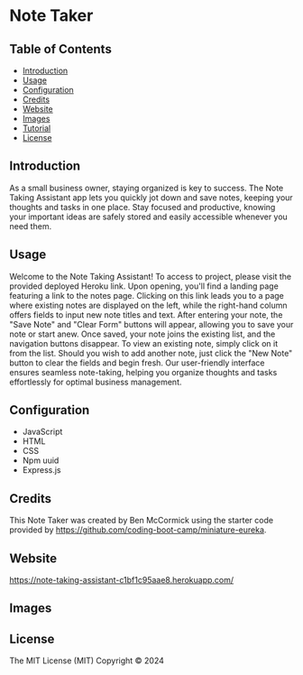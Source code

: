 # Note Taker

## Table of Contents

- [Introduction](#introduction)
- [Usage](#usage)
- [Configuration](#configuration)
- [Credits](#credits)
- [Website](#website)
- [Images](#images)
- [Tutorial](#tutorial)
- [License](#license)

## Introduction

As a small business owner, staying organized is key to success. The Note Taking Assistant app lets you quickly jot down and save notes, keeping your thoughts and tasks in one place. Stay focused and productive, knowing your important ideas are safely stored and easily accessible whenever you need them.

## Usage

Welcome to the Note Taking Assistant! To access to project, please visit the provided deployed Heroku link. Upon opening, you'll find a landing page featuring a link to the notes page. Clicking on this link leads you to a page where existing notes are displayed on the left, while the right-hand column offers fields to input new note titles and text. After entering your note, the "Save Note" and "Clear Form" buttons will appear, allowing you to save your note or start anew. Once saved, your note joins the existing list, and the navigation buttons disappear. To view an existing note, simply click on it from the list. Should you wish to add another note, just click the "New Note" button to clear the fields and begin fresh. Our user-friendly interface ensures seamless note-taking, helping you organize thoughts and tasks effortlessly for optimal business management.

## Configuration
- JavaScript
- HTML
- CSS
- Npm uuid
- Express.js

## Credits 

This Note Taker was created by Ben McCormick using the starter code provided by https://github.com/coding-boot-camp/miniature-eureka.

## Website

https://note-taking-assistant-c1bf1c95aae8.herokuapp.com/

## Images

## License
The MIT License (MIT)
Copyright © 2024 <copyright Ben McCormick>
